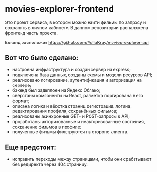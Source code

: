 # movies-explorer-frontend

Это проект сервиса, в котором можно найти фильмы по запросу и сохранить в личном кабинете. 
В данном репозитории распаложена фронтенд часть проекта.

Бекенд расположен https://github.com/YuliaKray/movies-explorer-api

## Вот что было сделано:
- настроена инфраструктура и создан сервер на express;
- подключена база данных, созданы схемы и модели ресурсов API;
- реализовано логирование, аутентификация и авторизация на сервере;
- бэкенд был задеплоен на Яндекс Облако;
- свёрстаны компоненты на React, разметка портирована в его формат;
- описана логика и вёрстка страниц регистрации, логина, редактирования профиля, сохранённых фильмов;
- реализованы асинхронные GET- и POST-запросы к API;
- проработаны авторизованные и неавторизованные состояния, сохранение фильмов в профиле;
- полученные фильмы фильтруются на стороне клиента.

## Еще предстоит:
- исправить переходы между страницами, чтобы они срабатывают без редиректа через 404 страницу.
<!--
🌸
-->
